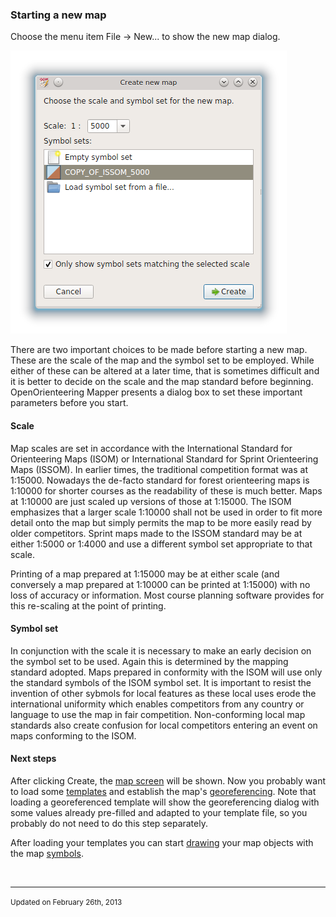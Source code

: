 <!DOCTYPE html PUBLIC "-//W3C//DTD html 4.01 Transitional//EN">
<html>
<head>
<title>OpenOrienteering Mapper Help - Starting a new map</title>
<link rel="stylesheet" href="oomap.css" type="text/css" title="OOMapper stylesheet">
<meta name="author" content="Peter Hoban, Thomas Schoeps">
<meta name="description" content="Open Orienteering Mapper help">
<meta name="keywords" content="Help, Orienteering, mapping">
</head>
<body>


<h3>Starting a new map</h3>

<p>Choose the menu item File -&gt; New... to show the new map dialog.</p>

<img src="images/new_map.png" border="0" />

<p>There are two important choices to be made before starting a new map. These are the scale of the map and the symbol set to be employed. While either of these can be altered at a later time, that is sometimes difficult and it is better to decide on the scale and the map standard before beginning. OpenOrienteering Mapper presents a dialog box to set these important parameters before you start.</p>

<h4>Scale</h4>
<p>Map scales are set in accordance with the International Standard for Orienteering Maps (ISOM) or International Standard for Sprint Orienteering Maps (ISSOM). In earlier times, the traditional competition format was at 1:15000. Nowadays the de-facto standard for forest orienteering maps is 1:10000 for shorter courses as the readability of these is much better. Maps at 1:10000 are just scaled up versions of those at 1:15000. The ISOM emphasizes that a larger scale 1:10000 shall not be used in order to fit more detail onto the map but simply permits the map to be more easily read by older competitors. Sprint maps made to the ISSOM standard may be at either 1:5000 or 1:4000 and use a different symbol set appropriate to that scale.</p>

<p>Printing of a map prepared at 1:15000 may be at either scale (and conversely a map prepared at 1:10000 can be printed at 1:15000) with no loss of accuracy or information. Most course planning software provides for this re-scaling at the point of printing.</p>

<h4>Symbol set</h4>

<p>In conjunction with the scale it is necessary to make an early decision on the symbol set to be used. Again this is determined by the mapping standard adopted. Maps prepared in conformity with the ISOM will use only the standard symbols of the ISOM symbol set. It is important to resist the invention of other sybmols for local features as these local uses erode the international uniformity which enables competitors from any country or language to use the map in fair competition. Non-conforming local map standards also create confusion for local competitors entering an event on maps conforming to the ISOM.</p>

<h4>Next steps</h4>

<p>After clicking Create, the <a href="main_window.html">map screen</a> will be shown. Now you probably want to load some <a href="templates.html">templates</a> and establish the map's <a href="georeferencing.html">georeferencing</a>. Note that loading a georeferenced template will show the georeferencing dialog with some values already pre-filled and adapted to your template file, so you probably do not need to do this step separately.</p>

<p>After loading your templates you can start <a href="toolbars.html#drawing">drawing</a> your map objects with the map <a href="symbol_dock_widget.html">symbols</a>.</p>


<p>&nbsp;</p>
<hr/>
<p><small>Updated on February 26th, 2013</small></p>
</body>
</html>
